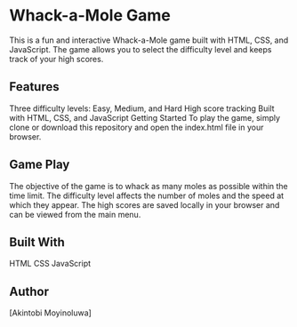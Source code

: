 <h1>Whack-a-Mole Game</h1>
This is a fun and interactive Whack-a-Mole game built with HTML, CSS, and JavaScript. The game allows you to select the difficulty level and keeps track of your high scores.

<h2>Features</h2>
Three difficulty levels: Easy, Medium, and Hard
High score tracking
Built with HTML, CSS, and JavaScript
Getting Started
To play the game, simply clone or download this repository and open the index.html file in your browser.

<h2>Game Play</h2>
The objective of the game is to whack as many moles as possible within the time limit. The difficulty level affects the number of moles and the speed at which they appear. The high scores are saved locally in your browser and can be viewed from the main menu.

<h2>Built With</h2>
HTML
CSS
JavaScript

<h2>Author</h2>
[Akintobi Moyinoluwa]
